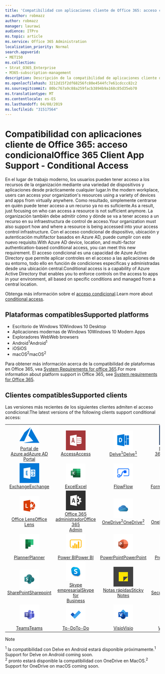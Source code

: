 ```yaml
---
title: 'Compatibilidad con aplicaciones cliente de Office 365: acceso condicional'
ms.author: robmazz
author: robmazz
manager: laurawi
audience: ITPro
ms.topic: article
ms.service: Office 365 Administration
localization_priority: Normal
search.appverid:
- MET150
ms.collection:
- Strat_O365_Enterprise
- M365-subscription-management
description: Descripción de la compatibilidad de aplicaciones cliente de Office 365 para el acceso condicional
ms.openlocfilehash: 3212d15f2df68256fc80e4544fc7e61cdccc82c2
ms.sourcegitcommit: 80bc767a9c88a259facb3894b9a168c85d35eb70
ms.translationtype: MT
ms.contentlocale: es-ES
ms.lasthandoff: 04/08/2019
ms.locfileid: "31517564"
---
```

# <a name="office-365-client-app-support---conditional-access"></a><span data-ttu-id="85183-103">Compatibilidad con aplicaciones cliente de Office 365: acceso condicional</span><span class="sxs-lookup"><span data-stu-id="85183-103">Office 365 Client App Support - Conditional Access</span></span>

<span data-ttu-id="85183-104">En el lugar de trabajo moderno, los usuarios pueden tener acceso a los recursos de la organización mediante una variedad de dispositivos y aplicaciones desde prácticamente cualquier lugar.</span><span class="sxs-lookup"><span data-stu-id="85183-104">In the modern workplace, users can access your organization's resources using a variety of devices and apps from virtually anywhere.</span></span> <span data-ttu-id="85183-105">Como resultado, simplemente centrarse en quién puede tener acceso a un recurso ya no es suficiente.</span><span class="sxs-lookup"><span data-stu-id="85183-105">As a result, just focusing on who can access a resource is not sufficient anymore.</span></span> <span data-ttu-id="85183-106">La organización también debe admitir cómo y dónde se va a tener acceso a un recurso en su infraestructura de control de acceso.</span><span class="sxs-lookup"><span data-stu-id="85183-106">Your organization must also support how and where a resource is being accessed into your access control infrastructure.</span></span> <span data-ttu-id="85183-107">Con el acceso condicional de dispositivo, ubicación y autenticación multifactor basados en Azure AD, puede cumplir con este nuevo requisito.</span><span class="sxs-lookup"><span data-stu-id="85183-107">With Azure AD device, location, and multi-factor authentication-based conditional access, you can meet this new requirement.</span></span> <span data-ttu-id="85183-108">El acceso condicional es una capacidad de Azure Active Directory que permite aplicar controles en el acceso a las aplicaciones de su entorno, todo ello en función de condiciones específicas y administradas desde una ubicación central.</span><span class="sxs-lookup"><span data-stu-id="85183-108">Conditional access is a capability of Azure Active Directory that enables you to enforce controls on the access to apps in your environment, all based on specific conditions and managed from a central location.</span></span>

<span data-ttu-id="85183-109">Obtenga más información sobre el [acceso condicional](https://docs.microsoft.com/azure/active-directory/conditional-access/).</span><span class="sxs-lookup"><span data-stu-id="85183-109">Learn more about [conditional access](https://docs.microsoft.com/azure/active-directory/conditional-access/).</span></span>

## <a name="supported-platforms"></a><span data-ttu-id="85183-110">Plataformas compatibles</span><span class="sxs-lookup"><span data-stu-id="85183-110">Supported platforms</span></span>

 - <span data-ttu-id="85183-111">Escritorio de Windows 10</span><span class="sxs-lookup"><span data-stu-id="85183-111">Windows 10 Desktop</span></span>
 - <span data-ttu-id="85183-112">Aplicaciones modernas de Windows 10</span><span class="sxs-lookup"><span data-stu-id="85183-112">Windows 10 Modern Apps</span></span>
 - <span data-ttu-id="85183-113">Exploradores Web</span><span class="sxs-lookup"><span data-stu-id="85183-113">Web browsers</span></span>
 - <span data-ttu-id="85183-114">Android<sup>1</sup></span><span class="sxs-lookup"><span data-stu-id="85183-114">Android<sup>1</sup></span></span>
 - <span data-ttu-id="85183-115">iOS</span><span class="sxs-lookup"><span data-stu-id="85183-115">iOS</span></span>
 - <span data-ttu-id="85183-116">macOS<sup>2</sup></span><span class="sxs-lookup"><span data-stu-id="85183-116">macOS<sup>2</sup></span></span>

<span data-ttu-id="85183-117">Para obtener más información acerca de la compatibilidad de plataformas en Office 365, vea [System Requirements for office 365](https://products.office.com/office-system-requirements).</span><span class="sxs-lookup"><span data-stu-id="85183-117">For more information about platform support in Office 365, see [System requirements for Office 365](https://products.office.com/office-system-requirements).</span></span>

## <a name="supported-clients"></a><span data-ttu-id="85183-118">Clientes compatibles</span><span class="sxs-lookup"><span data-stu-id="85183-118">Supported clients</span></span>

<span data-ttu-id="85183-119">Las versiones más recientes de los siguientes clientes admiten el acceso condicional:</span><span class="sxs-lookup"><span data-stu-id="85183-119">The latest versions of the following clients support conditional access:</span></span>

| | | | | | |
|:---:|:---:|:---:|:---:|:---:|:---:|
| ![Icono de Azure](media/o365-azure-64x64.png) <br> [<span data-ttu-id="85183-121">Portal de <br> Azure ad</span><span class="sxs-lookup"><span data-stu-id="85183-121">Azure AD <br> Portal</span></span> ](https://azure.microsoft.com/features/azure-portal/) | ![Icono de acceso](media/o365-access-64x64.png) <br> [<span data-ttu-id="85183-123">Access</span><span class="sxs-lookup"><span data-stu-id="85183-123">Access</span></span>](https://products.office.com/access) | ![Icono de Delve](media/o365-delve-64x64.png) <br> [<span data-ttu-id="85183-125">Delve<sup>1</sup></span><span class="sxs-lookup"><span data-stu-id="85183-125">Delve<sup>1</sup></span></span>](https://products.office.com/business/intelligent-search) | ![Icono de Dynamics 365](media/o365-dynamics365-64x64.png) <br> [<span data-ttu-id="85183-127">Dynamics 365</span><span class="sxs-lookup"><span data-stu-id="85183-127">Dynamics 365</span></span>](https://dynamics.microsoft.com) | ![Icono de borde](media/o365-edge-64x64.png) <br> [<span data-ttu-id="85183-129">Borde</span><span class="sxs-lookup"><span data-stu-id="85183-129">Edge</span></span>](https://www.microsoft.com/windows/microsoft-edge) 
| ![Icono de Exchange](media/o365-exchange-64x64.png) <br> [<span data-ttu-id="85183-131">Exchange</span><span class="sxs-lookup"><span data-stu-id="85183-131">Exchange</span></span>](https://products.office.com/exchange/exchange-online) | ![Icono de Excel](media/o365-excel-64x64.png) <br> [<span data-ttu-id="85183-133">Excel</span><span class="sxs-lookup"><span data-stu-id="85183-133">Excel</span></span>](https://products.office.com/excel) | ![Icono de flujo](media/o365-flow-64x64.png) <br> [<span data-ttu-id="85183-135">Flow</span><span class="sxs-lookup"><span data-stu-id="85183-135">Flow</span></span>](https://flow.microsoft.com) | ![Icono formularios](media/o365-forms-64x64.png) <br> [<span data-ttu-id="85183-137">Formularios</span><span class="sxs-lookup"><span data-stu-id="85183-137">Forms</span></span>](https://flow.microsoft.com/connectors/shared_microsoftforms/microsoft-forms/) | ![Icono de Kaizala](media/o365-kaizala-64x64.png) <br> [<span data-ttu-id="85183-139">Kaizala</span><span class="sxs-lookup"><span data-stu-id="85183-139">Kaizala</span></span>](https://products.office.com/en/business/microsoft-kaizala) 
| ![Icono de lente](media/o365-lens-64x64.png) <br> [<span data-ttu-id="85183-141">Office Lens</span><span class="sxs-lookup"><span data-stu-id="85183-141">Office Lens</span></span>](https://www.microsoft.com/p/office-lens/9wzdncrfj3t8?activetab=pivot%3Aoverviewtab) | ![Icono de Office 365 administrador](media/o365-o365admin-64x64.png) <br> [<span data-ttu-id="85183-143">Office 365 <br> administrador</span><span class="sxs-lookup"><span data-stu-id="85183-143">Office 365 <br> Admin</span></span>](https://products.office.com/business/manage-office-365-admin-app) | ![Icono de OneDrive para la empresa](media/o365-OneDrive-64x64.png) <br> [<span data-ttu-id="85183-145">OneDrive<sup>2</sup></span><span class="sxs-lookup"><span data-stu-id="85183-145">OneDrive<sup>2</sup></span></span>](https://products.office.com/onedrive-for-business/online-cloud-storage) | ![Icono de OneNote](media/o365-OneNote-64x64.png) <br> [<span data-ttu-id="85183-147">OneNote</span><span class="sxs-lookup"><span data-stu-id="85183-147">OneNote</span></span>](https://products.office.com/onenote) | ![Icono de Outlook](media/o365-outlook-64x64.png) <br> [<span data-ttu-id="85183-149">Outlook</span><span class="sxs-lookup"><span data-stu-id="85183-149">Outlook</span></span>](https://products.office.com/outlook) |
| ![Icono de Planner](media/o365-planner-64x64.png) <br> [<span data-ttu-id="85183-151">Planner</span><span class="sxs-lookup"><span data-stu-id="85183-151">Planner</span></span>](https://products.office.com/business/task-management-software) | ![Icono de PowerBI](media/o365-powerbi-64x64.png) <br> [<span data-ttu-id="85183-153">Power BI</span><span class="sxs-lookup"><span data-stu-id="85183-153">Power BI</span></span>](https://powerbi.microsoft.com) | ![Icono de PowerPoint](media/o365-powerpoint-64x64.png) <br> [<span data-ttu-id="85183-155">PowerPoint</span><span class="sxs-lookup"><span data-stu-id="85183-155">PowerPoint</span></span>](https://products.office.com/powerpoint) | ![Icono de proyecto](media/o365-project-64x64.png) <br> [<span data-ttu-id="85183-157">Project</span><span class="sxs-lookup"><span data-stu-id="85183-157">Project</span></span>](https://products.office.com/project) | ![Icono de Publisher](media/o365-publisher-64x64.png) <br> [<span data-ttu-id="85183-159">Editorial</span><span class="sxs-lookup"><span data-stu-id="85183-159">Publisher</span></span>](https://products.office.com/publisher)
| ![Icono de SharePoint](media/o365-sharepoint-64x64.png) <br> [<span data-ttu-id="85183-161">SharePoint</span><span class="sxs-lookup"><span data-stu-id="85183-161">Sharepoint</span></span>](https://products.office.com/sharepoint) | ![Icono de Skype empresarial](media/o365-skypeforbusiness-64x64.png) <br> [<span data-ttu-id="85183-163">Skype <br> empresarial</span><span class="sxs-lookup"><span data-stu-id="85183-163">Skype for <br> Business</span></span>](https://www.skype.com/business/) | ![Icono de notas adhesivas](media/o365-stickynotes-64x64.png) <br> [<span data-ttu-id="85183-165">Notas rápidas</span><span class="sxs-lookup"><span data-stu-id="85183-165">Sticky Notes</span></span>](https://www.microsoft.com/p/microsoft-sticky-notes/9nblggh4qghw) | ![Icono de secuencia](media/o365-stream-64x64.png) <br> [<span data-ttu-id="85183-167">Secuencia</span><span class="sxs-lookup"><span data-stu-id="85183-167">Stream</span></span>](https://stream.microsoft.com) | ![Icono de Sway](media/o365-sway-64x64.png) <br> [<span data-ttu-id="85183-169">Sway</span><span class="sxs-lookup"><span data-stu-id="85183-169">Sway</span></span>](https://sway.com) 
| ![Icono de Teams](media/o365-teams-64x64.png) <br> [<span data-ttu-id="85183-171">Teams</span><span class="sxs-lookup"><span data-stu-id="85183-171">Teams</span></span>](https://products.office.com/microsoft-teams/group-chat-software) | ![Icono de tarea pendiente](media/o365-todo-64x64.png) <br> [<span data-ttu-id="85183-173">To-Do</span><span class="sxs-lookup"><span data-stu-id="85183-173">To-Do</span></span>](https://todo.microsoft.com) | ![Icono de Visio](media/o365-visio-64x64.png) <br> [<span data-ttu-id="85183-175">Visio</span><span class="sxs-lookup"><span data-stu-id="85183-175">Visio</span></span>](https://products.office.com/visio/flowchart-software) | ![Icono de Word](media/o365-word-64x64.png) <br> [<span data-ttu-id="85183-177">Word</span><span class="sxs-lookup"><span data-stu-id="85183-177">Word</span></span>](https://products.office.com/word) | ![Icono de Yammer](media/o365-yammer-64x64.png) <br> [<span data-ttu-id="85183-179">Yammer</span><span class="sxs-lookup"><span data-stu-id="85183-179">Yammer</span></span>](https://products.office.com/yammer/yammer-overview)

> [!NOTE]
> <span data-ttu-id="85183-180"><sup>1</sup> la compatibilidad con Delve en Android estará disponible próximamente.</span><span class="sxs-lookup"><span data-stu-id="85183-180"><sup>1</sup> Support for Delve on Android coming soon.</span></span> <br>
> <span data-ttu-id="85183-181"><sup>2</sup> pronto estará disponible la compatibilidad con OneDrive en MacOS.</span><span class="sxs-lookup"><span data-stu-id="85183-181"><sup>2</sup> Support for OneDrive on macOS coming soon.</span></span>